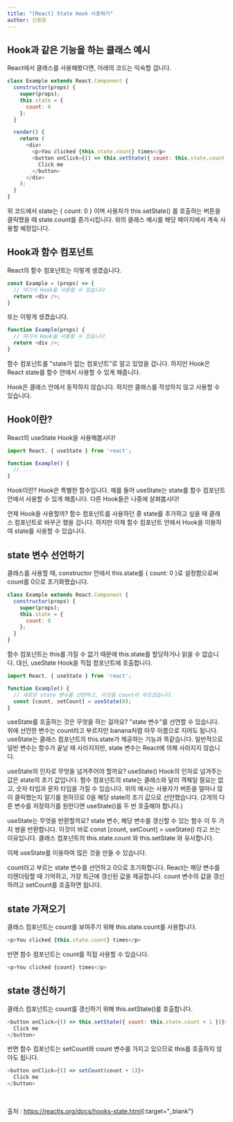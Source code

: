 ```yaml
---
title: "[React] State Hook 사용하기"
author: 신용준
---
```


## Hook과 같은 기능을 하는 클래스 예시

React에서 클래스를 사용해봤다면, 아래의 코드는 익숙할 겁니다.

```js
class Example extends React.Component {
  constructor(props) {
    super(props);
    this.state = {
      count: 0
    };
  }

  render() {
    return (
      <div>
        <p>You clicked {this.state.count} times</p>
        <button onClick={() => this.setState({ count: this.state.count + 1 })}>
          Click me
        </button>
      </div>
    );
  }
}
```

위 코드에서 state는 { count: 0 } 이며 사용자가 this.setState() 를 호출하는 버튼을 클릭했을 때 state.count를 증가시킵니다. 위의 클래스 예시를 해당 페이지에서 계속 사용할 예정입니다.

## Hook과 함수 컴포넌트

React의 함수 컴포넌트는 이렇게 생겼습니다.

```js
const Example = (props) => {
  // 여기서 Hook을 사용할 수 있습니다
  return <div />;
}
```

또는 이렇게 생겼습니다.

```js
function Example(props) {
  // 여기서 Hook을 사용할 수 있습니다
  return <div />;
}
```

함수 컴포넌트를 "state가 없는 컴포넌트"로 알고 있었을 겁니다. 하지만 Hook은 React state를 함수 안에서 사용할 수 있게 해줍니다.

Hook은 클래스 안에서 동작하지 않습니다. 하지만 클래스를 작성하지 않고 사용할 수 있습니다.

## Hook이란?

React의 useState Hook을 사용해봅시다!

```js
import React, { useState } from 'react';

function Example() {
  // ...
}
```

Hook이란? Hook은 특별한 함수입니다. 예를 들어 useState는 state를 함수 컴포넌트 안에서 사용할 수 있게 해줍니다. 다른 Hook들은 나중에 살펴봅시다!

언제 Hook을 사용할까? 함수 컴포넌트를 사용하던 중 state를 추가하고 싶을 때 클래스 컴포넌트로 바꾸곤 했을 겁니다. 하지만 이제 함수 컴포넌트 안에서 Hook을 이용하여 state를 사용할 수 있습니다.

## state 변수 선언하기

클래스를 사용할 때, constructor 안에서 this.state를 { count: 0 }로 설정함으로써 count를 0으로 초기화했습니다.

```js
class Example extends React.Component {
  constructor(props) {
    super(props);
    this.state = {
      count: 0
    };
  }
}
```

함수 컴포넌트는 this를 가질 수 없기 때문에 this.state를 할당하거나 읽을 수 없습니다. 대신, useState Hook을 직접 컴포넌트에 호출합니다.

```js
import React, { useState } from 'react';

function Example() {
  // 새로운 state 변수를 선언하고, 이것을 count라 부르겠습니다.
  const [count, setCount] = useState(0);
}
```

useState를 호출하는 것은 무엇을 하는 걸까요? "state 변수"를 선언할 수 있습니다. 위에 선언한 변수는 count라고 부르지만 banana처럼 아무 이름으로 지어도 됩니다. useState는 클래스 컴포넌트의 this.state가 제공하는 기능과 똑같습니다. 일반적으로 일반 변수는 함수가 끝날 때 사라지지만, state 변수는 React에 의해 사라지지 않습니다.

useState의 인자로 무엇을 넘겨주어야 할까요? useState() Hook의 인자로 넘겨주는 값은 state의 초기 값입니다. 함수 컴포넌트의 state는 클래스와 달리 객체일 필요는 없고, 숫자 타입과 문자 타입을 가질 수 있습니다. 위의 예시는 사용자가 버튼을 얼마나 많이 클릭했는지 알기를 원하므로 0을 해당 state의 초기 값으로 선언했습니다. (2개의 다른 변수를 저장하기를 원한다면 useState()를 두 번 호출해야 합니다.)

useState는 무엇을 반환할까요? state 변수, 해당 변수를 갱신할 수 있는 함수 이 두 가지 쌍을 반환합니다. 이것이 바로 const [count, setCount] = useState() 라고 쓰는 이유입니다. 클래스 컴포넌트의 this.state.count 와 this.setState 와 유사합니다.

이제 useState를 이용하여 많은 것을 만들 수 있습니다.

count라고 부르는 state 변수를 선언하고 0으로 초기화합니다. React는 해당 변수를 리렌더링할 때 기억하고, 가장 최근에 갱신된 값을 제공합니다. count 변수의 값을 갱신하려고 setCount를 호출하면 됩니다.

## state 가져오기

클래스 컴포넌트는 count를 보여주기 위해 this.state.count를 사용합니다.

```js
<p>You clicked {this.state.count} times</p>
```

반면 함수 컴포넌트는 count를 직접 사용할 수 있습니다.

```js
<p>You clicked {count} times</p>
```

## state 갱신하기

클래스 컴포넌트는 count를 갱신하기 위해 this.setState()를 호출합니다.

```js
<button onClick={() => this.setState({ count: this.state.count + 1 })}>
  Click me
</button>
```

반면 함수 컴포넌트는 setCount와 count 변수를 가지고 있으므로 this를 호출하지 않아도 됩니다.

```js
<button onClick={() => setCount(count + 1)}>
  Click me
</button>
```

<br>

출처 : <https://reactjs.org/docs/hooks-state.html>{:target="_blank"}